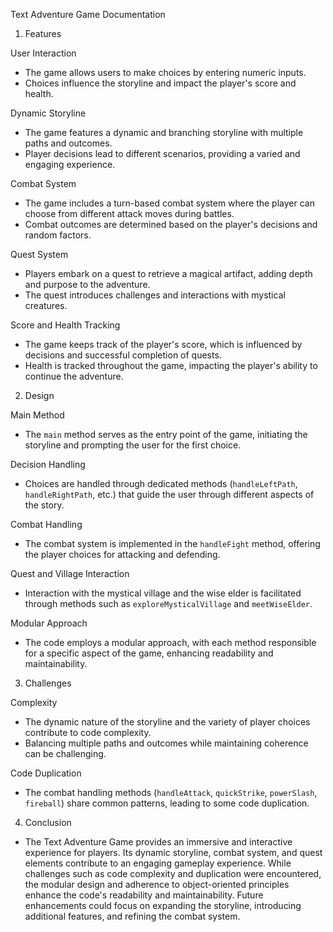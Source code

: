 Text Adventure Game Documentation

1. Features

User Interaction
- The game allows users to make choices by entering numeric inputs.
- Choices influence the storyline and impact the player's score and health.

Dynamic Storyline
- The game features a dynamic and branching storyline with multiple paths and outcomes.
- Player decisions lead to different scenarios, providing a varied and engaging experience.

Combat System
- The game includes a turn-based combat system where the player can choose from different attack moves during battles.
- Combat outcomes are determined based on the player's decisions and random factors.

Quest System
- Players embark on a quest to retrieve a magical artifact, adding depth and purpose to the adventure.
- The quest introduces challenges and interactions with mystical creatures.

Score and Health Tracking
- The game keeps track of the player's score, which is influenced by decisions and successful completion of quests.
- Health is tracked throughout the game, impacting the player's ability to continue the adventure.

2. Design

Main Method
- The `main` method serves as the entry point of the game, initiating the storyline and prompting the user for the first choice.

Decision Handling
- Choices are handled through dedicated methods (`handleLeftPath`, `handleRightPath`, etc.) that guide the user through different aspects of the story.

Combat Handling
- The combat system is implemented in the `handleFight` method, offering the player choices for attacking and defending.

Quest and Village Interaction
- Interaction with the mystical village and the wise elder is facilitated through methods such as `exploreMysticalVillage` and `meetWiseElder`.

Modular Approach
- The code employs a modular approach, with each method responsible for a specific aspect of the game, enhancing readability and maintainability.

3. Challenges

Complexity
- The dynamic nature of the storyline and the variety of player choices contribute to code complexity.
- Balancing multiple paths and outcomes while maintaining coherence can be challenging.

Code Duplication
- The combat handling methods (`handleAttack`, `quickStrike`, `powerSlash`, `fireball`) share common patterns, leading to some code duplication.

4. Conclusion

- The Text Adventure Game provides an immersive and interactive experience for players. Its dynamic storyline, combat system, and quest elements contribute to an engaging gameplay experience. While challenges such as code complexity and duplication were encountered, the modular design and adherence to object-oriented principles enhance the code's readability and maintainability. Future enhancements could focus on expanding the storyline, introducing additional features, and refining the combat system.
